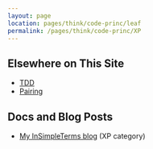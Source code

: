 ```yaml
---
layout: page
location: pages/think/code-princ/leaf
permalink: /pages/think/code-princ/XP
---
```


## Elsewhere on This Site

- [TDD](/pages/think/code-princ/TDD)
- [Pairing](/pages/think/code-princ/Pairing)

## Docs and Blog Posts

- [My InSimpleTerms blog](https://insimpleterms.blog/category/xp) (XP category)
